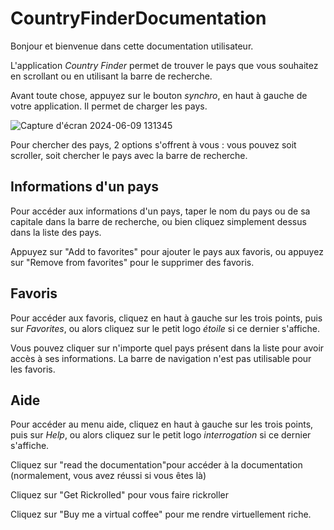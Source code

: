 # CountryFinderDocumentation

Bonjour et bienvenue dans cette documentation utilisateur.

L'application *Country Finder* permet de trouver le pays que vous souhaitez en scrollant ou en utilisant la barre de recherche.

Avant toute chose, appuyez sur le bouton *synchro*, en haut à gauche de votre application. Il permet de charger les pays.

![Capture d'écran 2024-06-09 131345](https://github.com/Tiyann44/CountryFinderDocumentation/assets/135506893/1ad461c6-738a-4049-99ad-b0eef816759a)


Pour chercher des pays, 2 options s'offrent à vous : vous pouvez soit scroller, soit chercher le pays avec la barre de recherche.

## Informations d'un pays

Pour accéder aux informations d'un pays, taper le nom du pays ou de sa capitale dans la barre de recherche, ou bien cliquez simplement dessus dans la liste des pays.

Appuyez sur "Add to favorites" pour ajouter le pays aux favoris, ou appuyez sur "Remove from favorites" pour le supprimer des favoris.

## Favoris

Pour accéder aux favoris, cliquez en haut à gauche sur les trois points, puis sur *Favorites*, ou alors cliquez sur le petit logo *étoile* si ce dernier s'affiche.

Vous pouvez cliquer sur n'importe quel pays présent dans la liste pour avoir accès à ses informations. La barre de navigation n'est pas utilisable pour les favoris.

## Aide

Pour accéder au menu aide, cliquez en haut à gauche sur les trois points, puis sur *Help*, ou alors cliquez sur le petit logo *interrogation* si ce dernier s'affiche.

Cliquez sur "read the documentation"pour accéder à la documentation (normalement, vous avez réussi si vous êtes là)

Cliquez sur "Get Rickrolled" pour vous faire rickroller

Cliquez sur "Buy me a virtual coffee" pour me rendre virtuellement riche.
